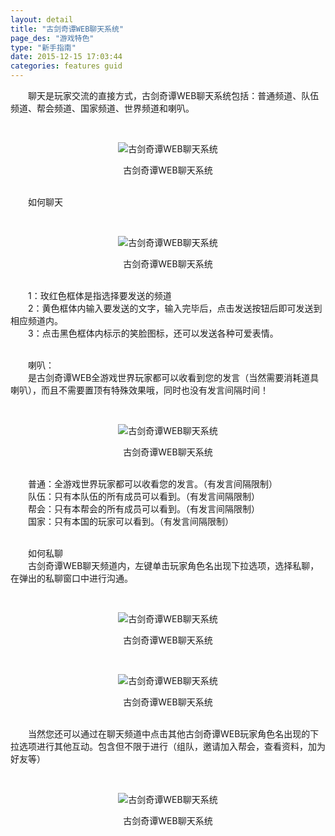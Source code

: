 ```yaml
---
layout: detail
title: "古剑奇谭WEB聊天系统"
page_des: "游戏特色"
type: "新手指南"
date: 2015-12-15 17:03:44
categories: features guid
---
```


<p>　　聊天是玩家交流的直接方式，古剑奇谭WEB聊天系统包括：普通频道、队伍频道、帮会频道、国家频道、世界频道和喇叭。</p><p>&nbsp;</p><p style="TEXT-ALIGN: center"><img title="古剑奇谭WEB聊天系统" alt="古剑奇谭WEB聊天系统" src="http://dev.36b.me/current/gjqt/img/resource/103-1.jpg"/></p><p style="TEXT-ALIGN: center">古剑奇谭WEB聊天系统</p><p><br/>　　如何聊天</p><p>&nbsp;</p><p style="TEXT-ALIGN: center"><img title="古剑奇谭WEB聊天系统" alt="古剑奇谭WEB聊天系统" src="http://dev.36b.me/current/gjqt/img/resource/103-2.jpg"/></p><p style="TEXT-ALIGN: center">古剑奇谭WEB聊天系统</p><p><br/>　　1：玫红色框体是指选择要发送的频道<br/>　　2：黄色框体内输入要发送的文字，输入完毕后，点击发送按钮后即可发送到相应频道内。<br/>　　3：点击黑色框体内标示的笑脸图标，还可以发送各种可爱表情。</p><p><br/>　　喇叭：<br/>　　是古剑奇谭WEB全游戏世界玩家都可以收看到您的发言（当然需要消耗道具喇叭），而且不需要置顶有特殊效果哦，同时也没有发言间隔时间！</p><p>&nbsp;</p><p style="TEXT-ALIGN: center"><img title="古剑奇谭WEB聊天系统" alt="古剑奇谭WEB聊天系统" src="http://dev.36b.me/current/gjqt/img/resource/103-3.jpg"/></p><p style="TEXT-ALIGN: center">古剑奇谭WEB聊天系统</p><p><br/>　　普通：全游戏世界玩家都可以收看您的发言。（有发言间隔限制）<br/>　　队伍：只有本队伍的所有成员可以看到。（有发言间隔限制）<br/>　　帮会：只有本帮会的所有成员可以看到。（有发言间隔限制）<br/>　　国家：只有本国的玩家可以看到。（有发言间隔限制）</p><p><br/>　　如何私聊<br/>　　古剑奇谭WEB聊天频道内，左键单击玩家角色名出现下拉选项，选择私聊，在弹出的私聊窗口中进行沟通。</p><p>&nbsp;</p><p style="TEXT-ALIGN: center"><img title="古剑奇谭WEB聊天系统" alt="古剑奇谭WEB聊天系统" src="http://dev.36b.me/current/gjqt/img/resource/103-4.jpg"/></p><p style="TEXT-ALIGN: center">古剑奇谭WEB聊天系统</p><p>&nbsp;</p><p style="TEXT-ALIGN: center"><img title="古剑奇谭WEB聊天系统" alt="古剑奇谭WEB聊天系统" src="http://dev.36b.me/current/gjqt/img/resource/103-5.jpg"/></p><p style="TEXT-ALIGN: center">古剑奇谭WEB聊天系统</p><p><br/>　　当然您还可以通过在聊天频道中点击其他古剑奇谭WEB玩家角色名出现的下拉选项进行其他互动。包含但不限于进行（组队，邀请加入帮会，查看资料，加为好友等）</p><p>&nbsp;</p><p style="TEXT-ALIGN: center"><img title="古剑奇谭WEB聊天系统" alt="古剑奇谭WEB聊天系统" src="http://dev.36b.me/current/gjqt/img/resource/103-6.jpg"/></p><p style="TEXT-ALIGN: center">古剑奇谭WEB聊天系统</p>

